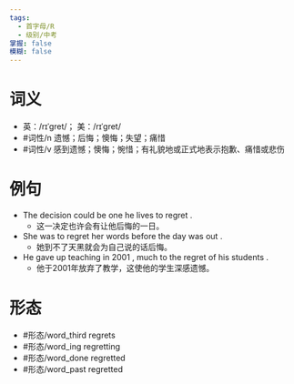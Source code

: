 ```yaml
---
tags:
  - 首字母/R
  - 级别/中考
掌握: false
模糊: false
---
```

# 词义
- 英：/rɪˈɡret/； 美：/rɪˈɡret/
- #词性/n  遗憾；后悔；懊悔；失望；痛惜
- #词性/v  感到遗憾；懊悔；惋惜；有礼貌地或正式地表示抱歉、痛惜或悲伤
# 例句
- The decision could be one he lives to regret .
	- 这一决定也许会有让他后悔的一日。
- She was to regret her words before the day was out .
	- 她到不了天黑就会为自己说的话后悔。
- He gave up teaching in 2001 , much to the regret of his students .
	- 他于2001年放弃了教学，这使他的学生深感遗憾。
# 形态
- #形态/word_third regrets
- #形态/word_ing regretting
- #形态/word_done regretted
- #形态/word_past regretted
